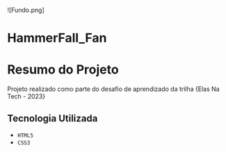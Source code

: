 ![Fundo.png]

# HammerFall_Fan

# Resumo do Projeto

Projeto realizado como parte do desafio de aprendizado da trilha {Elas Na Tech - 2023}

## Tecnologia Utilizada

 - ``HTML5``
 - ``CSS3``
